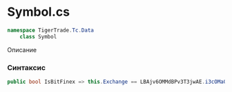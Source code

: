 
# Symbol.cs
```csharp
namespace TigerTrade.Tc.Data  
    class Symbol
```

Описание

### Синтаксис
```csharp
public bool IsBitFinex => this.Exchange == LBAjv6OMMdBPv3T3jwAE.i3cOMa0wC0I(244666769 ^ 244702567);{ get; }
```
